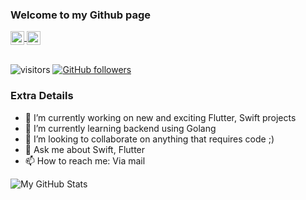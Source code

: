 ###  Welcome to my Github page

<a href="https://www.linkedin.com/in/cuu-long-hoang-140a92125/">
  <img align="center" alt="My LinkedIn" width="22px" src="https://cdn.jsdelivr.net/npm/simple-icons@v3/icons/linkedin.svg" />
</a>
<a href="longhoang.2984@gmail.com">
  <img align="center" alt="My Gmail" width="22px" src="https://cdn.jsdelivr.net/npm/simple-icons@v3/icons/gmail.svg" />
</a>
</br>
</br>

![visitors](https://visitor-badge.laobi.icu/badge?page_id=longhoang2984)
[![GitHub followers](https://img.shields.io/github/followers/longhoang2984.svg?style=social&label=Follow)](https://github.com/longhoang2984?tab=followers)

### Extra Details
- 🔭 I’m currently working on new and exciting Flutter, Swift projects
- 🌱 I’m currently learning backend using Golang
- 👯 I’m looking to collaborate on anything that requires code ;)
- 💬 Ask me about Swift, Flutter
- 📫 How to reach me: Via mail

![My GitHub Stats](https://github-readme-stats.vercel.app/api?username=longhoang2984&hide=[%22issues%22,%22contribs%22]&show_icons=true&title_color=fff&icon_color=79ff97&text_color=9f9f9f&bg_color=151515)

